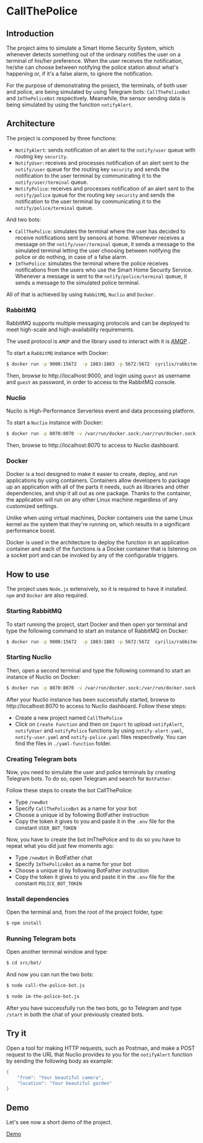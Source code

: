 # CallThePolice

## Introduction

The project aims to simulate a Smart Home Security System, which whenever detects something out of the ordinary notifies the user on a terminal of his/her preference. When the user receives the notification, he/she can choose between notifying the police station about what's happening or, if it's a false alarm, to ignore the notification.

For the purpose of demonstrating the project, the terminals, of both user and police, are being simulated by using Telegram bots: `CallThePoliceBot` and `ImThePoliceBot` respectively. Meanwhile, the sensor sending data is being simulated by using the function `notifyAlert`.

## Architecture

The project is composed by three functions:

- `NotifyAlert`: sends notification of an alert to the `notify/user` queue with routing key `security`.
- `NotifyUser`: receives and processes notification of an alert sent to the `notify/user` queue for the routing key `security` and sends the notification to the user terminal by communicating it to the `notify/user/terminal` queue.
- `NotifyPolice`: receives and processes notification of an alert sent to the `notify/police` queue for the routing key `security` and sends the notification to the user terminal by communicating it to the `notify/police/terminal` queue.

And two bots:

- `CallThePolice`: simulates the terminal where the user has decided to receive notifications sent by sensors at home. Whenever receives a message on the `notify/user/terminal` queue, it sends a message to the simulated terminal letting the user choosing between notifying the police or do nothing, in case of a false alarm.
- `ImThePolice`: simulates the terminal where the police receives notifications from the users who use the Smart Home Security Service. Whenever a message is sent to the `notify/police/terminal` queue, it sends a message to the simulated police terminal.

All of that is achieved by using `RabbitMQ`, `Nuclio` and `Docker`.

### RabbitMQ

RabbitMQ supports multiple messaging protocols and can be deployed to meet high-scale and high-availability requirements.

The used protocol is `AMQP` and the library used to interact with it is [AMQP](https://github.com/squaremo/amqp.node) .

To start a `RabbitMQ` instance with Docker:

```sh
$ docker run -p 9000:15672  -p 1883:1883 -p 5672:5672  cyrilix/rabbitmq-mqtt 
```

Then, browse to http://localhost:9000, and login using `guest` as username and `guest` as password, in order to access to the RabbitMQ console.

### Nuclio

Nuclio is High-Performance Serverless event and data processing platform.

To start a `Nuclio` instance with Docker:

```sh
$ docker run -p 8070:8070 -v /var/run/docker.sock:/var/run/docker.sock -v /tmp:/tmp nuclio/dashboard:stable-amd64
```
Then, browse to http://localhost:8070 to access to Nuclio dashboard.

### Docker

Docker is a tool designed to make it easier to create, deploy, and run applications by using containers. Containers allow developers to package up an application with all of the parts it needs, such as libraries and other dependencies, and ship it all out as one package. Thanks to the container, the application will run on any other Linux machine regardless of any customized settings.

Unlike when using virtual machines, Docker containers use the same Linux kernel as the system that they're running on, which results in a significant performance boost.

Docker is used in the architecture to deploy the function in an application container and each of the functions is a Docker container that is listening on a socket port and can be invoked by any of the configurable triggers.

## How to use

The project uses `Node.js` extensively, so it is required to have it installed. `npm` and `Docker` are also required.

### Starting RabbitMQ

To start running the project, start Docker and then open yor terminal and type the following command to start an instance of RabbitMQ on Docker:

```sh
$ docker run -p 9000:15672  -p 1883:1883 -p 5672:5672  cyrilix/rabbitmq-mqtt 
```

### Starting Nuclio

Then, open a second terminal and type the following command to start an instance of Nuclio on Docker:

```sh
$ docker run -p 8070:8070 -v /var/run/docker.sock:/var/run/docker.sock -v /tmp:/tmp nuclio/dashboard:stable-amd64
```

After your Nuclio instance has been successfully started, browse to http://localhost:8070 to access to Nuclio dashboard.
Follow these steps:

- Create a new project named `CallThePolice`
- Click on `Create Function` and then on `Import` to upload `notifyAlert`, `notifyUser` and `notifyPolice` functions by using `notify-alert.yaml`, `notify-user.yaml` and `notify-police.yaml` files respectively. You can find the files in `./yaml-function` folder.

### Creating Telegram bots

Now, you need to simulate the user and police terminals by creating Telegram bots. To do so, open Telegram and search for `BotFather`.

Follow these steps to create the bot CallThePolice:

- Type `/newBot`
- Specify `CallThePoliceBot` as a name for your bot
- Choose a unique id by following BotFather instruction
- Copy the token it gives to you and paste it in the `.env` file for the constant `USER_BOT_TOKEN`

Now, you have to create the bot ImThePolice and to do so you have to repeat what you did just few moments ago:

- Type `/newBot` in BotFather chat
- Specify `ImThePoliceBot` as a name for your bot
- Choose a unique id by following BotFather instruction
- Copy the token it gives to you and paste it in the `.env` file for the constant `POLICE_BOT_TOKEN`

### Install dependencies

Open the terminal and, from the root of the project folder, type:

```sh
$ npm install
```

### Running Telegram bots

Open another terminal window and type: 

```sh
$ cd src/bot/
```

And now you can run the two bots:

```sh
$ node call-the-police-bot.js
```

```sh
$ node im-the-police-bot.js
```

After you have successfully run the two bots, go to Telegram and type `/start` in both the chat of your previously created bots.  

## Try it

Open a tool for making HTTP requests, such as Postman, and make a POST request to the URL that Nuclio provides to you for the `notifyAlert` function by sending the following body as example:

```c
{
    "from": "Your beautiful camera",
    "location": "Your beautiful garden"
}
```

## Demo

Let's see now a short demo of the project.

[Demo](https://imgur.com/9ddjYsu)